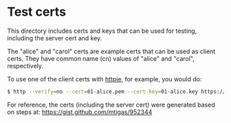 # Test certs

This directory includes certs and keys that can be used for testing, including
the server cert and key.

The "alice" and "carol" certs are example certs that can be used as client certs.
They have common name (cn) values of "alice" and "carol", respectively.

To use one of the client certs with [httpie](https://httpie.org), for example,
you would do:

```bash
$ http --verify=no --cert=01-alice.pem --cert-key=01-alice.key https://localhost:3000/users/user.1
```

For reference, the certs (including the server cert) were generated based on
steps at:
https://gist.github.com/mtigas/952344

